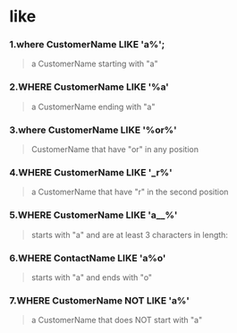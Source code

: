 # like 

### 1.where CustomerName LIKE 'a%';
>a CustomerName starting with "a"

### 2.WHERE CustomerName LIKE '%a'
>a CustomerName ending with "a"

### 3.where CustomerName LIKE '%or%'
>CustomerName that have "or" in any position

### 4.WHERE CustomerName LIKE '_r%'
>a CustomerName that have "r" in the second position

### 5.WHERE CustomerName LIKE 'a__%'
>starts with "a" and are at least 3 characters in length:

### 6.WHERE ContactName LIKE 'a%o'
>starts with "a" and ends with "o"

### 7.WHERE CustomerName NOT LIKE 'a%'
>a CustomerName that does NOT start with "a"

```
